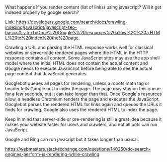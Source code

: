 What happens if you render content (list of links) using javascript? Will it get indexed properly by google search?

Link: https://developers.google.com/search/docs/crawling-indexing/javascript/javascript-seo-basics#:~:text=Once%20Google's%20resources%20allow%2C%20a,HTML%20to%20index%20the%20page.

Crawling a URL and parsing the HTML response works well for classical websites or server-side rendered pages where the HTML in the HTTP response contains all content.
Some JavaScript sites may use the app shell model where the initial HTML does not contain the actual content and Google needs to execute JavaScript before being able to see the actual page content that JavaScript generates.

Googlebot queues all pages for rendering, unless a robots meta tag or header tells Google not to index the page. The page may stay on this queue for a few seconds, 
but it can take longer than that. Once Google's resources allow, a headless Chromium renders the page and executes the JavaScript. 
Googlebot parses the rendered HTML for links again and queues the URLs it finds for crawling. Google also uses the rendered HTML to index the page.

Keep in mind that server-side or pre-rendering is still a great idea because it makes your website faster for users and crawlers, and not all bots can run JavaScript.

Google and Bing can run javacript but it takes longer than ususal.

https://webmasters.stackexchange.com/questions/140250/do-search-engines-perform-js-rendering-while-crawling
